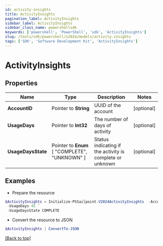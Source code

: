 ```yaml
---
id: activity-insights
title: ActivityInsights
pagination_label: ActivityInsights
sidebar_label: ActivityInsights
sidebar_class_name: powershellsdk
keywords: ['powershell', 'PowerShell', 'sdk', 'ActivityInsights'] 
slug: /tools/sdk/powershell/v2024/models/activity-insights
tags: ['SDK', 'Software Development Kit', 'ActivityInsights']
---
```



# ActivityInsights

## Properties

Name | Type | Description | Notes
------------ | ------------- | ------------- | -------------
**AccountID** |  Pointer to **String** | UUID of the account | [optional] 
**UsageDays** |  Pointer to **Int32** | The number of days of activity | [optional] 
**UsageDaysState** |  Pointer to  **Enum** [  "COMPLETE",    "UNKNOWN" ] | Status indicating if the activity is complete or unknown | [optional] 

## Examples

- Prepare the resource
```powershell
$ActivityInsights = Initialize-PSSailpoint.V2024ActivityInsights  -AccountID c4ddd5421d8549f0abd309162cafd3b1 `
 -UsageDays 45 `
 -UsageDaysState COMPLETE
```

- Convert the resource to JSON
```powershell
$ActivityInsights | ConvertTo-JSON
```


[[Back to top]](#) 

